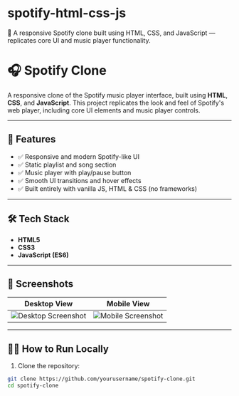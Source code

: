 # spotify-html-css-js
🎵 A responsive Spotify clone built using HTML, CSS, and JavaScript — replicates core UI and music player functionality.
# 🎧 Spotify Clone

A responsive clone of the Spotify music player interface, built using **HTML**, **CSS**, and **JavaScript**. This project replicates the look and feel of Spotify's web player, including core UI elements and music player controls.

---

## 🚀 Features

- ✅ Responsive and modern Spotify-like UI
- ✅ Static playlist and song section
- ✅ Music player with play/pause button
- ✅ Smooth UI transitions and hover effects
- ✅ Built entirely with vanilla JS, HTML & CSS (no frameworks)

---

## 🛠️ Tech Stack

- **HTML5**
- **CSS3**
- **JavaScript (ES6)**

---

## 📸 Screenshots

| Desktop View | Mobile View |
|--------------|-------------|
| ![Desktop Screenshot](screenshots/desktop.png) | ![Mobile Screenshot](screenshots/mobile.png) |

---

## 🧑‍💻 How to Run Locally

1. Clone the repository:

```bash
git clone https://github.com/yourusername/spotify-clone.git
cd spotify-clone

